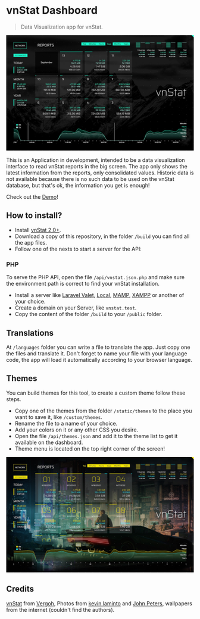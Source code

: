 # vnStat Dashboard

> Data Visualization app for vnStat.

![vnStat Dashboard](https://github.com/edirpedro/vnstat-dashboard/blob/main/public/static/media/screenshot-1.jpg)

This is an Application in development, intended to be a data visualization interface to read vnStat reports in the big screen. The app only shows the latest information from the reports, only consolidated values. Historic data is not available because there is no such data to be used on the vnStat database, but that's ok, the information you get is enough!

Check out the [Demo](https://edirpedro.github.io/vnstat-dashboard/)!

## How to install?

* Install [vnStat 2.0+](https://github.com/vergoh/vnstat).
* Download a copy of this repository, in the folder `/build` you can find all the app files.
* Follow one of the nexts to start a server for the API:

### PHP

To serve the PHP API, open the file `/api/vnstat.json.php` and make sure the environment path is correct to find your vnStat installation.

* Install a server like [Laravel Valet](https://laravel.com/docs/valet), [Local](https://localwp.com/), [MAMP](https://www.mamp.info/en/mamp), [XAMPP](https://www.apachefriends.org/) or another of your choice.
* Create a domain on your Server, like `vnstat.test`.
* Copy the content of the folder `/build` to your `/public` folder.

## Translations

At `/languages` folder you can write a file to translate the app. Just copy one the files and translate it. Don't forget to name your file with your language code, the app will load it automatically according to your browser language.

## Themes

You can build themes for this tool, to create a custom theme follow these steps. 

* Copy one of the themes from the folder `/static/themes` to the place you want to save it, like `/custom/themes`.
* Rename the file to a name of your choice.
* Add your colors on it or any other CSS you desire.
* Open the file `/api/themes.json` and add it to the theme list to get it available on the dashboard.
* Theme menu is located on the top right corner of the screen!

![vnStat Dashboard](https://github.com/edirpedro/vnstat-dashboard/blob/main/public/static/media/screenshot-2.jpg)

## Credits

[vnStat](https://humdi.net/vnstat/) from [Vergoh](https://github.com/vergoh), Photos from [kevin laminto](https://unsplash.com/@kxvn_lx) and [John Peters](https://unsplash.com/@johnphiker), wallpapers from the internet (couldn't find the authors).